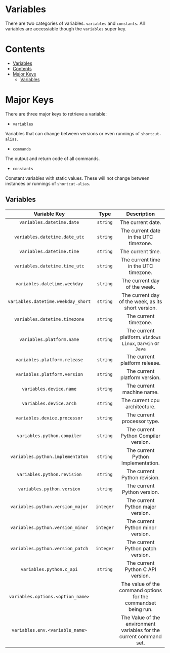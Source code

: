 # Variables

There are two categories of variables. `variables` and `constants`. All variables are accessiable though the `variables` super key.

# Contents 
- [Variables](#variables)
- [Contents](#contents)
- [Major Keys](#major-keys)
  - [Variables](#variables-1)

# Major Keys

There are three major keys to retrieve a variable:

- `variables`

Variables that can change between versions or even runnings of `shortcut-alias`.

- `commands`

The output and return code of all commands.

- `constants`

Constant variables with static values. These will not change between instances or runnings of `shortcut-alias`.

## Variables

| Variable Key                       | Type      | Description                                                         |
| :--------------------------------: | :-------: | :-----------------------------------------------------------------: |
| `variables.datetime.date`          | `string`  | The current date.                                                   |
| `variables.datetime.date_utc`      | `string`  | The current date in the UTC timezone.                               |
| `variables.datetime.time`          | `string`  | The current time.                                                   |
| `variables.datetime.time_utc`      | `string`  | The current time in the UTC timezone.                               |
| `variables.datetime.weekday`       | `string`  | The current day of the week.                                        |
| `variables.datetime.weekday_short` | `string`  | The current day of the week, as its short version.                  |
| `variables.datetime.timezone`      | `string`  | The current timezone.                                               |
| `variables.platform.name`          | `string`  | The current platform. `Windows` `Linux`, `Darwin` or `Java`         |
| `variables.platform.release`       | `string`  | The current platform release.                                       |
| `variables.platform.version`       | `string`  | The current platform version.                                       |
| `variables.device.name`            | `string`  | The current machine name.                                           |
| `variables.device.arch`            | `string`  | The current cpu architecture.                                       |
| `variables.device.processor`       | `string`  | The current processor type.                                         |
| `variables.python.compiler`        | `string`  | The current Python Compiler version.                                |
| `variables.python.implementaton`   | `string`  | The current Python Implementation.                                  |
| `variables.python.revision`        | `string`  | The current Python revision.                                        |
| `variables.python.version`         | `string`  | The current Python version.                                         |
| `variables.python.version_major`   | `integer` | The current Python major version.                                   |
| `variables.python.version_minor`   | `integer` | The current Python minor version.                                   |
| `variables.python.version_patch`   | `integer` | The current Python patch version.                                   |
| `variables.python.c_api`           | `string`  | The current Python C API version.                                   |
| `variables.options.<option_name>`  |           | The value of the command options for the commandset being run.      |
| `variables.env.<variable_name>`    |           | The Value of the environment variables for the current command set. |